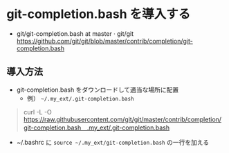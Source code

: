 # git-completion.bash を導入する
- git/git-completion.bash at master · git/git https://github.com/git/git/blob/master/contrib/completion/git-completion.bash
## 導入方法
- git-completion.bash をダウンロードして適当な場所に配置
  - 例） `~/.my_ext/.git-completion.bash`
> curl -L -O https://raw.githubusercontent.com/git/git/master/contrib/completion/git-completion.bash　.my_ext/.git-completion.bash
- ~/.bashrc に `source ~/.my_ext/git-completion.bash` の一行を加える


